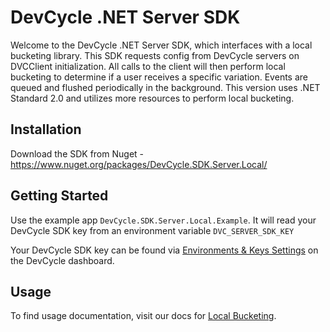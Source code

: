 # DevCycle .NET Server SDK

Welcome to the DevCycle .NET Server SDK, which interfaces with a local bucketing library. This SDK requests config from DevCycle servers on DVCClient initialization. 
All calls to the client will then perform local bucketing to determine if a user receives a specific variation.
Events are queued and flushed periodically in the background.
This version uses .NET Standard 2.0 and utilizes more resources to perform local bucketing.

## Installation
Download the SDK from Nuget - https://www.nuget.org/packages/DevCycle.SDK.Server.Local/

## Getting Started
Use the example app `DevCycle.SDK.Server.Local.Example`. It will read your DevCycle SDK key from an environment variable `DVC_SERVER_SDK_KEY`

Your DevCycle SDK key can be found via [Environments & Keys Settings](https://www.devcycle.com/r/environments) on the DevCycle dashboard.

## Usage
To find usage documentation, visit our docs for [Local Bucketing](https://docs.devcycle.com/docs/sdk/server-side-sdks/dotnet-local).